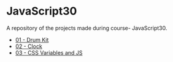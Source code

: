 # JavaScript30
A repository of the projects made during course- JavaScript30.
 
* [01 - Drum Kit](https://vaibhavvijay9.github.io/JavaScript30/01-DrumKit)
* [02 - Clock](https://vaibhavvijay9.github.io/JavaScript30/02-Clock)
* [03 - CSS Variables and JS](https://vaibhavvijay9.github.io/JavaScript30/03-CSS-Variables)
